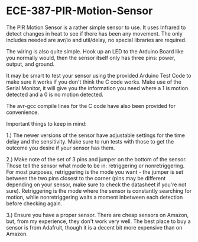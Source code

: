 # ECE-387-PIR-Motion-Sensor

The PIR Motion Sensor is a rather simple sensor to use. It uses Infrared to detect changes in heat to see if there has been any movement. The only includes needed are avr/io and util/delay, no special libraries are required.

The wiring is also quite simple. Hook up an LED to the Arduino Board like you normally would, then the sensor itself only has three pins: power, output, and ground.

It may be smart to test your sensor using the provided Arduino Test Code to make sure it works if you don't think the C code works. Make use of the Serial Monitor, it will give you the information you need where a 1 is motion detected and a 0 is no motion detected.

The avr-gcc compile lines for the C code have also been provided for convenience.

Important things to keep in mind: 

1.) The newer versions of the sensor have adjustable settings for the time delay and the sensitivity. Make sure to run tests with those to get the outcome you desire if your sensor has them.

2.) Make note of the set of 3 pins and jumper on the bottom of the sensor. Those tell the sensor what mode to be in: retriggering or nonretriggering. For most purposes, retriggering is the mode you want - the jumper is set between the two pins closest to the corner (pins may be different depending on your sensor, make sure to check the datasheet if you're not sure). Retriggering is the mode where the sensor is constantly searching for motion, while nonretriggering waits a moment inbetween each detection before checking again.

3.) Ensure you have a proper sensor. There are cheap sensors on Amazon, but, from my experience, they don't work very well. The best place to buy a sensor is from Adafruit, though it is a decent bit more expensive than on Amazon.
